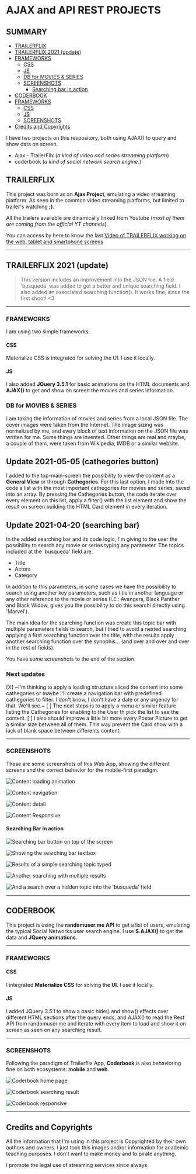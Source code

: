 # AJAX and API REST PROJECTS

## SUMMARY
- [TRAILERFLIX](https://github.com/mobilepadawan/APIRest/blob/master/README.md#trailerflix)
- [TRAILERFLIX 2021 (update)](https://github.com/mobilepadawan/APIRest/blob/master/README.md#trailerflix-2021-update)
- [FRAMEWORKS](https://github.com/mobilepadawan/APIRest/blob/master/README.md#frameworks)
  - [CSS](https://github.com/mobilepadawan/APIRest/blob/master/README.md#css)
  - [JS](https://github.com/mobilepadawan/APIRest/blob/master/README.md#js)
  - [DB for MOVIES & SERIES](https://github.com/mobilepadawan/APIRest/blob/master/README.md#db-for-movies--series)
  - [SCREENSHOTS](https://github.com/mobilepadawan/APIRest/blob/master/README.md#screenshots)
    - [Searching bar in action](https://github.com/mobilepadawan/APIRest#searching-bar-in-action)
- [CODERBOOK](https://github.com/mobilepadawan/APIRest/blob/master/README.md#coderbook)
- [FRAMEWORKS](https://github.com/mobilepadawan/APIRest/blob/master/README.md#frameworks-1)
  - [CSS](https://github.com/mobilepadawan/APIRest/blob/master/README.md#css-1)
  - [JS](https://github.com/mobilepadawan/APIRest/blob/master/README.md#js-1)
  - [SCREENSHOTS](https://github.com/mobilepadawan/APIRest/blob/master/README.md#screenshots-1)
- [Credits and Copyrights](https://github.com/mobilepadawan/APIRest/blob/master/README.md#credits-and-copyrights)


I have two projects on this respository, both using AJAX() to query and show data on screen.
* Ajax - TrailerFlix (_a kind of video and series streaming platform_)
* coderbook (_a kind of social network search engine._)



## TRAILERFLIX
This project was born as an **Ajax Project**, emulating a video streaming platform.
As seen in the common video streaming platforms, but limited to trailer's watching __;)__.

All the trailers available are dinamically linked from Youtube (_most of them are coming from the official YT channels_).

You can access by here to know the last [Video of TRAILERFLIX working on the web, tablet and smartphone screens](https://github.com/mobilepadawan/APIRest/blob/master/Readme.md%23images/trailerflix.mp4)

- - - -
## TRAILERFLIX 2021 (update)
> This version includes an improvement into the JSON file. A field 'busqueda' was added to get a better and unique searching field. I also added an associated searching function(). It works fine, since the first  shoot! <3
- - - -


### FRAMEWORKS
I am using two simple frameworks:

#### CSS
Materialize CSS is integrated for solving the UI. I use it locally.

#### JS
I also added __JQuery 3.5.1__ for basic animations on the HTML documents and __AJAX()__ to get and show on screen the movies and series information.


### DB for MOVIES & SERIES
I am taking the information of movies and series from a local JSON file. The cover images were taken from the Internet. The image sizing was normalized by me, and every block of text information on the JSON file was written for me. Some things are invented. Other things are real and maybe, a couple of them, were taken from Wikipedia, IMDB or a similar website.

## Update 2021-05-05 (cathegories button)
I added to the top-main-screen the possibility to view the content as a **General View** or through **Cathegories**. For this last option, I made into the code a list with the most important cathegories for movies and series, saved into an array. By pressing the Cathegories button, the code iterate over every element on this list, apply a filter() with the list element and show the result on screen building the HTML Card element in every iteration.

## Update 2021-04-20 (searching bar)
In the added searching bar and its code logic, I'm giving to the user the possibility to search any movie or series typing any parameter. The topics included at the 'busqueda' field are:
- Title
- Actors
- Category

In addition to this parameters, in some cases we have the possibility to search using another key parameters, such as title in another language or any other reference to the movie or series (I.E.: Avangers, Black Panther and Black Widow, gives you the possibility to do this searchi directly using 'Marvel').

The main idea for the searching function was create this topic bar with multiple parameters fields to search, but I tried to avoid a nested searching applying a first searching function over the title, with the results apply another searching function over the synophis... (and over and over and over in the rest of fields).

You have some screenshots to the end of the section.

### Next updates
[X] ~I'm thinking to apply a loading structure sliced the content into some cathegories or maybe I'll create a navigation bar with predefined cathegories to filter. I don't know, I don't have a date or any urgency for that. We'll see.~
[ ] The next steps is to apply a menu or similar feature listing the Cathegories for enabling to the User th pick the list to see the content.
[ ] I also should improve a little bit more every Poster Picture to get a similar size between all of them. This way prevent the Card show with a lack of blank space between differents content.

- - - -

### SCREENSHOTS
These are some screenshots of this Web App, showing the different screens and the correct behavior for the mobile-first paradigm. 

![Content loading animation](https://github.com/mobilepadawan/APIRest/blob/master/Readme.md%23images/screenshots/vertical_loading.jpg?raw=true)

![Content navigation](https://github.com/mobilepadawan/APIRest/blob/master/Readme.md%23images/screenshots/vertical_navigation.jpg?raw=true)

![Content detail](https://github.com/mobilepadawan/APIRest/blob/master/Readme.md%23images/screenshots/vertical_detail.jpg?raw=true)

![Content Responsive](https://github.com/mobilepadawan/APIRest/blob/master/Readme.md%23images/screenshots/horizontal_navigation.jpg?raw=true)

#### Searching Bar in action
![Searching bar button on top of the screen](https://github.com/mobilepadawan/APIRest/blob/master/Readme.md%23images/Captura%20de%20Pantalla%202021-04-20%20a%20la(s)%2008.50.23.png?raw=true)

![Showing the searching bar textbox](https://github.com/mobilepadawan/APIRest/blob/master/Readme.md%23images/Captura%20de%20Pantalla%202021-04-20%20a%20la(s)%2008.50.48.png?raw=true)

![Results of a simple searching topic typed](https://github.com/mobilepadawan/APIRest/blob/master/Readme.md%23images/Captura%20de%20Pantalla%202021-04-20%20a%20la(s)%2008.51.36.png?raw=true)

![Another searching with multiple results](https://github.com/mobilepadawan/APIRest/blob/master/Readme.md%23images/Captura%20de%20Pantalla%202021-04-20%20a%20la(s)%2008.52.27.png?raw=true)

![And a search over a hidden topic into the 'busqueda' field](https://github.com/mobilepadawan/APIRest/blob/master/Readme.md%23images/Captura%20de%20Pantalla%202021-04-20%20a%20la(s)%2008.53.26.png?raw=true)

- - - -


## CODERBOOK
This project is using the __randomuser.me API__ to get a list of users, emulating the typical Social Networks user search engine.
I use __$.AJAX()__ to get the data and __JQuery animations__.


- - - -
### FRAMEWORKS
#### CSS
I integrated __Materialize CSS__ for solving the __UI__. I use it locally.
#### JS
I added JQuery 3.5.1 to show a basic hide() and show() effects over different HTML sections after the query ends, and AJAX() to read the Rest API from randomuser.me and iterate with every item to load and show it on screen as seen on any searching result.


- - - -
### SCREENSHOTS
Following the paradigm of Trailerflix App, __Coderbook__ is also behavioring fine on both ecosystems: __mobile__ and __web__.

![Coderbook home page](https://github.com/mobilepadawan/APIRest/blob/master/Readme.md%23images/Coderbook.screenshots/coderbook-home.jpg?raw=true)

![Coderbook searching result](https://github.com/mobilepadawan/APIRest/blob/master/Readme.md%23images/Coderbook.screenshots/coderbook-results.jpg?raw=true)

![Coderbook responsive](https://github.com/mobilepadawan/APIRest/blob/master/Readme.md%23images/Coderbook.screenshots/coderbook-responsive.jpg?raw=true)


- - - -
## Credits and Copyrights
All the information that I'm using in this project is Copyrighted by their own authors and owners. I just took this images and/or information for academic teaching purposes. I don't want to make money and to pirate anything.

I promote the legal use of streaming services since always.
